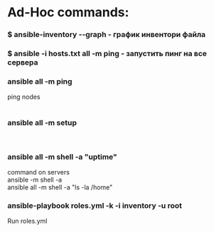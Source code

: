 # Ad-Hoc commands:

### $ ansible-inventory --graph           - график инвентори файла
### $ ansible -i hosts.txt all -m ping    - запустить пинг на все сервера

### ansible all -m ping <br />
ping nodes <br />
<br />

### ansible all -m setup <br />
<br />

### ansible all -m shell -a "uptime"
command on servers  <br />
ansible <server> -m shell -a <command> <br />
ansible all -m shell -a "ls -la /home" <br />
  
### ansible-playbook roles.yml -k -i inventory -u root <br />
Run roles.yml
